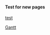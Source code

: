 #### Test for new pages

[test](https://ams0187.github.io/test/9_25_2020.txt)

[Gantt](https://ams0187.github.io/test/GANTT.xlsx)

